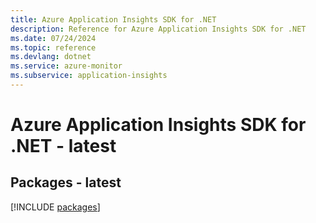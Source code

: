 ```yaml
---
title: Azure Application Insights SDK for .NET
description: Reference for Azure Application Insights SDK for .NET
ms.date: 07/24/2024
ms.topic: reference
ms.devlang: dotnet
ms.service: azure-monitor
ms.subservice: application-insights
---
```

# Azure Application Insights SDK for .NET - latest
## Packages - latest
[!INCLUDE [packages](application-insights-index.md)]